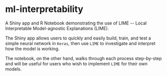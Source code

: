 # ml-interpretability

A Shiny app and R Notebook demonstrating the use of LIME -- Local Interpretable Model-agnostic Explanations (LIME).

The Shiny app allows users to quickly and easily build, train, and test a simple neural network in `Keras`, then use `LIME` to investigate and interpret how the model is working.

The notebook, on the other hand, walks through each process step-by-step and will be useful for users who wish to implement `LIME` for their own models.
